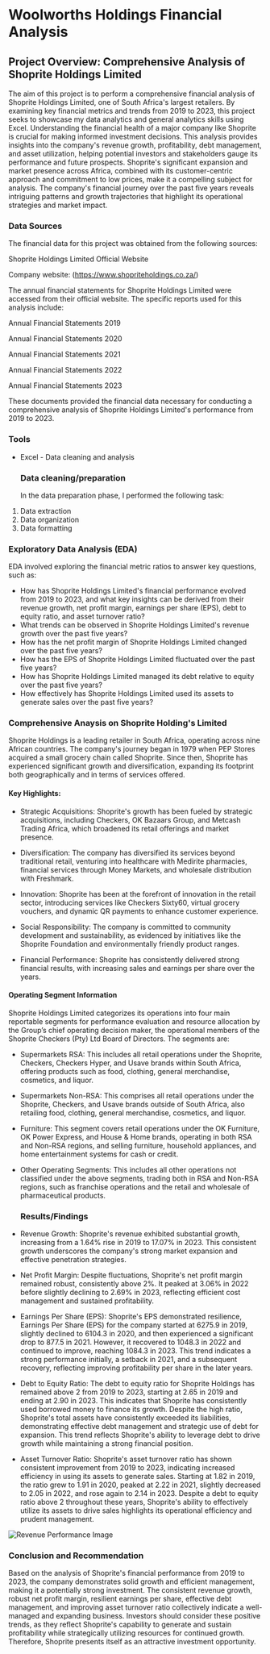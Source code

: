 # Woolworths Holdings Financial Analysis

## Project Overview: Comprehensive Analysis of Shoprite Holdings Limited

The aim of this project is to perform a comprehensive financial analysis of Shoprite Holdings Limited, one of South Africa's largest retailers. By examining key financial metrics and trends from 2019 to 2023, this project seeks to showcase my data analytics and general analytics skills using Excel.
Understanding the financial health of a major company like Shoprite is crucial for making informed investment decisions. This analysis provides insights into the company's revenue growth, profitability, debt management, and asset utilization, helping potential investors and stakeholders gauge its performance and future prospects.
Shoprite's significant expansion and market presence across Africa, combined with its customer-centric approach and commitment to low prices, make it a compelling subject for analysis. The company's financial journey over the past five years reveals intriguing patterns and growth trajectories that highlight its operational strategies and market impact.

### Data Sources
The financial data for this project was obtained from the following sources:

Shoprite Holdings Limited Official Website

Company website: (https://www.shopriteholdings.co.za/)


The annual financial statements for Shoprite Holdings Limited were accessed from their official website. The specific reports used for this analysis include:

Annual Financial Statements 2019 

Annual Financial Statements 2020

Annual Financial Statements 2021

Annual Financial Statements 2022

Annual Financial Statements 2023

These documents provided the financial data necessary for conducting a comprehensive analysis of Shoprite Holdings Limited's performance from 2019 to 2023.


### Tools
- Excel - Data cleaning and analysis


  ### Data cleaning/preparation
  In the data preparation phase, I performed the following task:
1. Data extraction
2. Data organization
3. Data formatting

### Exploratory Data Analysis (EDA)
EDA involved exploring the financial metric ratios to answer key questions, such as:

- How has Shoprite Holdings Limited's financial performance evolved from 2019 to 2023, and what key insights can be derived from their revenue growth, net profit margin, earnings per share (EPS), debt to equity ratio, and asset turnover ratio?
- What trends can be observed in Shoprite Holdings Limited's revenue growth over the past five years?
- How has the net profit margin of Shoprite Holdings Limited changed over the past five years?
- How has the EPS of Shoprite Holdings Limited fluctuated over the past five years?
- How has Shoprite Holdings Limited managed its debt relative to equity over the past five years?
- How effectively has Shoprite Holdings Limited used its assets to generate sales over the past five years?

### Comprehensive Anaysis on Shoprite Holding's Limited
Shoprite Holdings is a leading retailer in South Africa, operating across nine African countries. The company's journey began in 1979 when PEP Stores acquired a small grocery chain called Shoprite. Since then, Shoprite has experienced significant growth and diversification, expanding its footprint both geographically and in terms of services offered.

#### Key Highlights:
- Strategic Acquisitions: Shoprite's growth has been fueled by strategic acquisitions, including Checkers, OK Bazaars Group, and Metcash Trading Africa, which broadened its retail offerings and market presence.
  
- Diversification: The company has diversified its services beyond traditional retail, venturing into healthcare with Medirite pharmacies, financial services through Money Markets, and wholesale distribution with Freshmark.
  
- Innovation: Shoprite has been at the forefront of innovation in the retail sector, introducing services like Checkers Sixty60, virtual grocery vouchers, and dynamic QR payments to enhance customer experience.
  
- Social Responsibility: The company is committed to community development and sustainability, as evidenced by initiatives like the Shoprite Foundation and environmentally friendly product ranges.

- Financial Performance: Shoprite has consistently delivered strong financial results, with increasing sales and earnings per share over the years.


#### Operating Segment Information
Shoprite Holdings Limited categorizes its operations into four main reportable segments for performance evaluation and resource allocation by the Group’s chief operating decision maker, the operational members of the Shoprite Checkers (Pty) Ltd Board of Directors. The segments are:

- Supermarkets RSA: This includes all retail operations under the Shoprite, Checkers, Checkers Hyper, and Usave brands within South Africa, offering products such as food, clothing, general merchandise, cosmetics, and liquor.

- Supermarkets Non-RSA: This comprises all retail operations under the Shoprite, Checkers, and Usave brands outside of South Africa, also retailing food, clothing, general merchandise, cosmetics, and liquor.
  
- Furniture: This segment covers retail operations under the OK Furniture, OK Power Express, and House & Home brands, operating in both RSA and Non-RSA regions, and selling furniture, household appliances, and home entertainment systems for cash or credit.
  
- Other Operating Segments: This includes all other operations not classified under the above segments, trading both in RSA and Non-RSA regions, such as franchise operations and the retail and wholesale of pharmaceutical products.

  
   ### Results/Findings

- Revenue Growth: Shoprite's revenue exhibited substantial growth, increasing from a 1.64% rise in 2019 to 17.07% in 2023. This consistent growth underscores the company's strong market expansion and effective penetration strategies.

- Net Profit Margin: Despite fluctuations, Shoprite's net profit margin remained robust, consistently above 2%. It peaked at 3.06% in 2022 before slightly declining to 2.69% in 2023, reflecting efficient cost management and sustained profitability.

- Earnings Per Share (EPS): Shoprite's EPS demonstrated resilience, Earnings Per Share (EPS) for the company started at 6275.9 in 2019, slightly declined to 6104.3 in 2020, and then experienced a significant drop to 877.5 in 2021. However, it recovered to 1048.3 in 2022 and continued to improve, reaching 1084.3 in 2023. This trend indicates a strong performance initially, a setback in 2021, and a subsequent recovery, reflecting improving profitability per share in the later years.

- Debt to Equity Ratio: The debt to equity ratio for Shoprite Holdings has remained above 2 from 2019 to 2023, starting at 2.65 in 2019 and ending at 2.90 in 2023. This indicates that Shoprite has consistently used borrowed money to finance its growth. Despite the high ratio, Shoprite's total assets have consistently exceeded its liabilities, demonstrating effective debt management and strategic use of debt for expansion. This trend reflects Shoprite's ability to leverage debt to drive growth while maintaining a strong financial position.

- Asset Turnover Ratio: Shoprite's asset turnover ratio has shown consistent improvement from 2019 to 2023, indicating increased efficiency in using its assets to generate sales. Starting at 1.82 in 2019, the ratio grew to 1.91 in 2020, peaked at 2.22 in 2021, slightly decreased to 2.05 in 2022, and rose again to 2.14 in 2023. Despite a debt to equity ratio above 2 throughout these years, Shoprite's ability to effectively utilize its assets to drive sales highlights its operational efficiency and prudent management.



![Revenue Performance Image](https://github.com/user-attachments/assets/35a9029d-6df3-40ad-bc5f-0a083ce4a772)


### Conclusion and Recommendation 
Based on the analysis of Shoprite's financial performance from 2019 to 2023, the company demonstrates solid growth and efficient management, making it a potentially strong investment. The consistent revenue growth, robust net profit margin, resilient earnings per share, effective debt management, and improving asset turnover ratio collectively indicate a well-managed and expanding business. Investors should consider these positive trends, as they reflect Shoprite's capability to generate and sustain profitability while strategically utilizing resources for continued growth. Therefore, Shoprite presents itself as an attractive investment opportunity.

